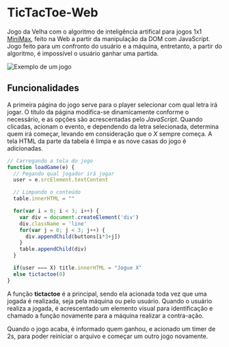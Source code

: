 # TicTacToe-Web
Jogo da Velha com o algoritmo de inteligência artifical para jogos 1x1 [MiniMax](https://pt.wikipedia.org/wiki/Minimax), feito na Web a partir da manipulação da DOM com JavaScript. Jogo feito para um confronto do usuário e a máquina, entretanto, a partir do algoritmo, é impossível o usuário ganhar uma partida.

![Exemplo de um jogo](https://i.ibb.co/NFF9x1y/tictactoe.gif)

## Funcionalidades

A primeira página do jogo serve para o player selecionar com qual letra irá jogar. O título da página modifica-se dinamicamente conforme o necessário, e as opções são acrescentadas pelo *JavaScript*. Quando clicadas, acionam o evento, e dependendo da letra selecionada, determina quem irá começar, levando em consideração que o *X* sempre começa. A tela HTML da parte da tabela é limpa e as nove casas do jogo é adicionadas.

```javascript
// Carregando a tela do jogo
function loadGame(e) {
  // Pegando qual jogador irá jogar
  user = e.srcElement.textContent

  // Limpando o conteúdo
  table.innerHTML = ""

  for(var i = 0; i < 3; i++) {
    var div = document.createElement('div')
    div.className = 'line'
    for(var j = 0; j < 3; j++) {
      div.appendChild(buttons[i*3+j])
    }
    table.appendChild(div)
  }

  if(user === X) title.innerHTML = "Jogue X"
  else tictactoe(0)
}
```

A função **tictactoe** é a principal, sendo ela acionada toda vez que uma jogada é realizada, seja pela máquina ou pelo usuário. Quando o usuário realiza a jogada, é acrescentado um elemento visual para identificação e chamado a função novamente para a máquina realizar a contra-ação.

Quando o jogo acaba, é informado quem ganhou, e acionado um timer de 2s, para poder reiniciar o arquivo e começar um outro jogo novamente. 
